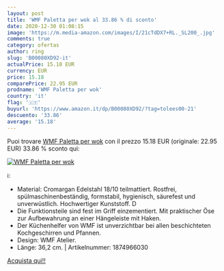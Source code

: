 ```yaml
---
layout: post
title: 'WMF Paletta per wok al 33.86 % di sconto'
date: 2020-12-30 01:08:15
image: 'https://m.media-amazon.com/images/I/21cTdDX7+RL._SL200_.jpg'
comments: true
category: ofertas
author: ring
slug: 'B00080XD92-it'
actualPrice: 15.18 EUR
currency: EUR
price: 15.18
comparePrice: 22.95 EUR
prodname: 'WMF Paletta per wok'
country: 'it'
flag: '🇮🇹'
buyurl: 'https://www.amazon.it/dp/B00080XD92/?tag=tolees00-21'
descuento: '33.86'
average: '15.18'
---
```


Puoi trovare [WMF Paletta per wok](https://www.amazon.it/dp/B00080XD92/?tag=tolees00-21) con il prezzo 15.18 EUR (originale: 22.95 EUR) 33.86 % sconto qui:

[![WMF Paletta per wok](https://m.media-amazon.com/images/I/21cTdDX7+RL._SL200_.jpg)](https://www.amazon.it/dp/B00080XD92/?tag=tolees00-21)

ℹ️:

- Material: Cromargan Edelstahl 18/10 teilmattiert. Rostfrei, spülmaschinenbeständig, formstabil, hygienisch, säurefest und unverwüstlich. Hochwertiger Kunststoff. D
- Die Funktionsteile sind fest im Griff einzementiert. Mit praktischer Öse zur Aufbewahrung an einer Hängeleiste mit Haken.
- Der Küchenhelfer von WMF ist unverzichtbar bei allen beschichteten Kochgeschirren und Pfannen.
- Design: WMF Atelier.
- Länge: 36,2 cm. | Artikelnummer: 1874966030

[Acquista qui!!](https://www.amazon.it/dp/B00080XD92/?tag=tolees00-21)
